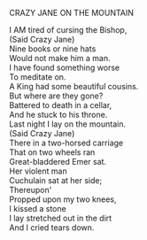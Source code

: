 CRAZY JANE ON THE MOUNTAIN  
  
I AM tired of cursing the Bishop,  
(Said Crazy Jane)  
Nine books or nine hats  
Would not make him a man.  
I have found something worse  
To meditate on.  
A King had some beautiful cousins.  
But where are they gone?  
Battered to death in a cellar,  
And he stuck to his throne.  
Last night I lay on the mountain.  
(Said Crazy Jane)  
There in a two-horsed carriage  
That on two wheels ran  
Great-bladdered Emer sat.  
Her violent man  
Cuchulain sat at her side;  
Thereupon'  
Propped upon my two knees,  
I kissed a stone  
I lay stretched out in the dirt  
And I cried tears down.  

